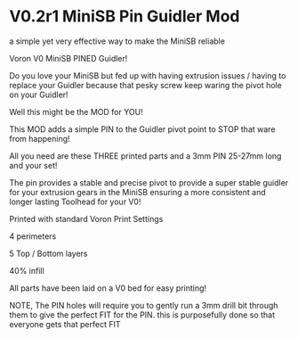 # V0.2r1 MiniSB Pin Guidler Mod
a simple yet very effective way to make the MiniSB reliable

Voron V0 MiniSB PINED Guidler!

Do you love your MiniSB but fed up with having extrusion issues / having to replace your Guidler because that pesky screw keep waring the pivot hole on your Guidler!

Well this might be the MOD for YOU!

This MOD adds a simple PIN to the Guidler pivot point to STOP that ware from happening!

All you need are these THREE printed parts and a 3mm PIN 25-27mm long and your set!

The pin provides a stable and precise pivot to provide a super stable guidler for your extrusion gears in the MiniSB ensuring a more consistent and longer lasting Toolhead for your V0!

Printed with standard Voron Print Settings

4 perimeters

5 Top / Bottom layers

40% infill

All parts have been laid on a V0 bed for easy printing!

NOTE, The PIN holes will require you to gently run a 3mm drill bit through them to give the perfect FIT for the PIN.
this is purposefully done so that everyone gets that perfect FIT
